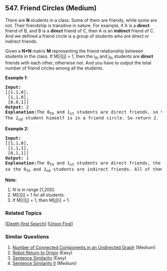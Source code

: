 <!--|This file generated by command(leetcode description); DO NOT EDIT.    |-->
<!--+----------------------------------------------------------------------+-->
<!--|@author    Openset <openset.wang@gmail.com>                           |-->
<!--|@link      https://github.com/openset                                 |-->
<!--|@home      https://github.com/openset/leetcode                        |-->
<!--+----------------------------------------------------------------------+-->

## 547. Friend Circles (Medium)

<p>
There are <b>N</b> students in a class. Some of them are friends, while some are not. Their friendship is transitive in nature. For example, if A is a <b>direct</b> friend of B, and B is a <b>direct</b> friend of C, then A is an <b>indirect</b> friend of C. And we defined a friend circle is a group of students who are direct or indirect friends.
</p>

<p>
Given a <b>N*N</b> matrix <b>M</b> representing the friend relationship between students in the class. If M[i][j] = 1, then the i<sub>th</sub> and j<sub>th</sub> students are <b>direct</b> friends with each other, otherwise not. And you have to output the total number of friend circles among all the students.
</p>

<p><b>Example 1:</b><br />
<pre>
<b>Input:</b> 
[[1,1,0],
 [1,1,0],
 [0,0,1]]
<b>Output:</b> 2
<b>Explanation:</b>The 0<sub>th</sub> and 1<sub>st</sub> students are direct friends, so they are in a friend circle. <br/>The 2<sub>nd</sub> student himself is in a friend circle. So return 2.
</pre>
</p>

<p><b>Example 2:</b><br />
<pre>
<b>Input:</b> 
[[1,1,0],
 [1,1,1],
 [0,1,1]]
<b>Output:</b> 1
<b>Explanation:</b>The 0<sub>th</sub> and 1<sub>st</sub> students are direct friends, the 1<sub>st</sub> and 2<sub>nd</sub> students are direct friends, <br/>so the 0<sub>th</sub> and 2<sub>nd</sub> students are indirect friends. All of them are in the same friend circle, so return 1.
</pre>
</p>


<p><b>Note:</b><br>
<ol>
<li>N is in range [1,200].</li>
<li>M[i][i] = 1 for all students.</li>
<li>If M[i][j] = 1, then M[j][i] = 1.</li>
</ol>
</p>

### Related Topics
  [[Depth-first Search](https://github.com/openset/leetcode/tree/master/tag/depth-first-search/README.md)]
  [[Union Find](https://github.com/openset/leetcode/tree/master/tag/union-find/README.md)]

### Similar Questions
  1. [Number of Connected Components in an Undirected Graph](https://github.com/openset/leetcode/tree/master/problems/number-of-connected-components-in-an-undirected-graph) (Medium)
  1. [Robot Return to Origin](https://github.com/openset/leetcode/tree/master/problems/robot-return-to-origin) (Easy)
  1. [Sentence Similarity](https://github.com/openset/leetcode/tree/master/problems/sentence-similarity) (Easy)
  1. [Sentence Similarity II](https://github.com/openset/leetcode/tree/master/problems/sentence-similarity-ii) (Medium)
